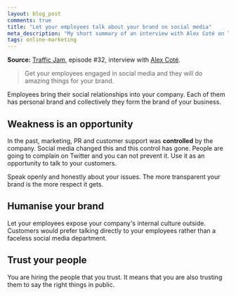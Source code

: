 ```yaml
---
layout: blog_post
comments: true
title: "Let your employees talk about your brand on social media"
meta_description: "My short summary of an interview with Alex Coté on Traffic Jam podcast.Embracing your employees and let them talk about your brand on social media."
tags: online-marketing
---
```


**Source:** [Traffic Jam](http://www.veravo.com/trafficjam/tj32-social-media-mobilisation-alex-cote/), episode #32, interview with <a href='http://alexcote.com/'>Alex Coté</a>.

> Get your employees engaged in social media and they will do amazing things for your brand.

Employees bring their social relationships into your company. Each of them has personal brand and collectively they form the brand of your business.

## Weakness is an opportunity

In the past, marketing, PR and customer support was **controlled** by the company. Social media changed this and this control has gone. People are going to complain on Twitter and you can not prevent it. Use it as an opportunity to talk to your customers.

Speak openly and honestly about your issues. The more transparent your brand is the more respect it gets.

## Humanise your brand

Let your employees expose your company's internal culture outside. Customers would prefer talking directly to your employees rather than a faceless social media department.

## Trust your people

You are hiring the people that you trust. It means that you are also trusting them to say the right things in public.

